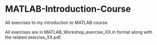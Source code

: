 # MATLAB-Introduction-Course
All exercises to my introduction to MATLAB course.

All exercises are in MATLAB_Workshop_exercise_XX.m format along with the related exercise_XX.pdf.
